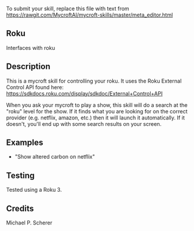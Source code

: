 To submit your skill, replace this file with text from 
https://rawgit.com/MycroftAI/mycroft-skills/master/meta_editor.html


## Roku
Interfaces with roku

## Description 
This is a mycroft skill for controlling your roku. It uses the Roku External Control API found here: https://sdkdocs.roku.com/display/sdkdoc/External+Control+API

When you ask your mycroft to play a show, this skill will do a search at the "roku" level for the show. If it finds what you are looking for on the correct provider (e.g. netflix, amazon, etc.) then it will launch it automatically. If it doesn't, you'll end up with some search results on your screen.

## Examples 
* "Show altered carbon on netflix"

## Testing
Tested using a Roku 3.

## Credits 
Michael P. Scherer
